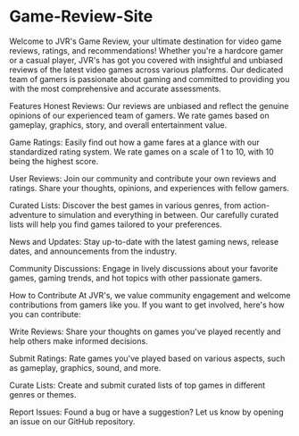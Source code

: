 # Game-Review-Site
Welcome to JVR's Game Review, your ultimate destination for video game reviews, ratings, and recommendations! Whether you're a hardcore gamer or a casual player, JVR's has got you covered with insightful and unbiased reviews of the latest video games across various platforms. Our dedicated team of gamers is passionate about gaming and committed to providing you with the most comprehensive and accurate assessments.

Features
Honest Reviews: Our reviews are unbiased and reflect the genuine opinions of our experienced team of gamers. We rate games based on gameplay, graphics, story, and overall entertainment value.

Game Ratings: Easily find out how a game fares at a glance with our standardized rating system. We rate games on a scale of 1 to 10, with 10 being the highest score.

User Reviews: Join our community and contribute your own reviews and ratings. Share your thoughts, opinions, and experiences with fellow gamers.

Curated Lists: Discover the best games in various genres, from action-adventure to simulation and everything in between. Our carefully curated lists will help you find games tailored to your preferences.

News and Updates: Stay up-to-date with the latest gaming news, release dates, and announcements from the industry.

Community Discussions: Engage in lively discussions about your favorite games, gaming trends, and hot topics with other passionate gamers.

How to Contribute
At JVR's, we value community engagement and welcome contributions from gamers like you. If you want to get involved, here's how you can contribute:

Write Reviews: Share your thoughts on games you've played recently and help others make informed decisions.

Submit Ratings: Rate games you've played based on various aspects, such as gameplay, graphics, sound, and more.

Curate Lists: Create and submit curated lists of top games in different genres or themes.

Report Issues: Found a bug or have a suggestion? Let us know by opening an issue on our GitHub repository.
